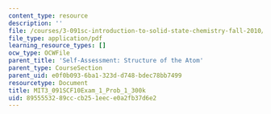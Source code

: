 ```yaml
---
content_type: resource
description: ''
file: /courses/3-091sc-introduction-to-solid-state-chemistry-fall-2010/8955553289cccb251eece0a2fb37d6e2_MIT3_091SCF10Exam_1_Prob_1_300k.pdf
file_type: application/pdf
learning_resource_types: []
ocw_type: OCWFile
parent_title: 'Self-Assessment: Structure of the Atom'
parent_type: CourseSection
parent_uid: e0f0b093-6ba1-323d-d748-bdec78bb7499
resourcetype: Document
title: MIT3_091SCF10Exam_1_Prob_1_300k
uid: 89555532-89cc-cb25-1eec-e0a2fb37d6e2
---
```

